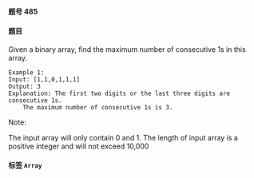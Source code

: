 #### 题号 485

#### 题目

Given a binary array, find the maximum number of consecutive 1s in this array.

    Example 1:
    Input: [1,1,0,1,1,1]
    Output: 3
    Explanation: The first two digits or the last three digits are consecutive 1s.
        The maximum number of consecutive 1s is 3.
Note:

The input array will only contain 0 and 1.
The length of input array is a positive integer and will not exceed 10,000

#### 标签 ```Array```
